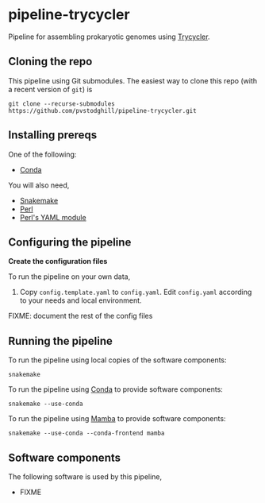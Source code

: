 # pipeline-trycycler

Pipeline for assembling prokaryotic genomes using
[Trycycler](https://github.com/rrwick/Trycycler).

## Cloning the repo

This pipeline using Git submodules. The easiest way to clone this repo (with a recent version of `git`) is

```
git clone --recurse-submodules https://github.com/pvstodghill/pipeline-trycycler.git
```

## Installing prereqs

One of the following:

<!-- - [Docker](https://www.docker.com/) -->
<!-- - [Singularity](https://sylabs.io/) -->
<!-- - [Apptainer](https://apptainer.org/) -->
- [Conda](https://conda.io)

You will also need,

- [Snakemake](https://snakemake.readthedocs.io/)
- [Perl](https://www.perl.org/)
- [Perl's YAML module](https://metacpan.org/dist/YAML)

## Configuring the pipeline

**Create the configuration files**

To run the pipeline on your own data,

1. Copy `config.template.yaml` to `config.yaml`.  Edit `config.yaml` according to your needs and local environment.

FIXME: document the rest of the config files

## Running the pipeline

To run the pipeline using local copies of the software components:

~~~
snakemake
~~~

To run the pipeline using [Conda](https://conda.io) to provide software components:

~~~
snakemake --use-conda
~~~

To run the pipeline using [Mamba](https://mamba.readthedocs.io) to provide software components:

~~~
snakemake --use-conda --conda-frontend mamba
~~~

## Software components

The following software is used by this pipeline,

- FIXME
